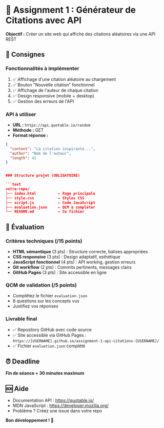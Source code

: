 # 💬 Assignment 1 : Générateur de Citations avec API

**Objectif :** Créer un site web qui affiche des citations aléatoires via une API REST

## 🎯 Consignes

### Fonctionnalités à implémenter
1. ✅ Affichage d'une citation aléatoire au chargement
2. ✅ Bouton "Nouvelle citation" fonctionnel  
3. ✅ Affichage de l'auteur de chaque citation
4. ✅ Design responsive (mobile + desktop)
5. ✅ Gestion des erreurs de l'API

### API à utiliser
- **URL :** `https://api.quotable.io/random`
- **Méthode :** GET
- **Format réponse :**
```json
{
  "content": "La citation inspirante...",
  "author": "Nom de l'auteur",
  "length": 42
}


### Structure projet (OBLIGATOIRE)

```text
votre-repo/
├── index.html          ← Page principale
├── style.css           ← Styles CSS
├── script.js           ← Code JavaScript
├── evaluation.json     ← QCM à compléter
└── README.md           ← Ce fichier
```

## 📝 Évaluation

### Critères techniques (/15 points)
- **HTML sémantique** (3 pts) : Structure correcte, balises appropriées
- **CSS responsive** (3 pts) : Design adaptatif, esthétique
- **JavaScript fonctionnel** (4 pts) : API working, gestion erreurs
- **Git workflow** (2 pts) : Commits pertinents, messages clairs
- **GitHub Pages** (3 pts) : Site accessible en ligne

### QCM de validation (/5 points)
- Complétez le fichier `evaluation.json`
- 8 questions sur les concepts vus
- Justifiez vos réponses

### Livrable final
- ✅ Repository GitHub avec code source
- ✅ Site accessible via GitHub Pages : `https://[USERNAME].github.io/assignment-1-api-citations-[USERNAME]/`
- ✅ Fichier `evaluation.json` complété

## ⏰ Deadline
**Fin de séance + 30 minutes maximum**

## 🆘 Aide
- Documentation API : https://quotable.io/
- MDN JavaScript : https://developer.mozilla.org/
- Problème ? Créez une issue dans votre repo

**Bon développement ! 🚀**


